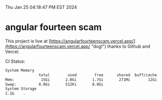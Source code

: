 Thu Jan 25 04:18:47 PM EST 2024

# angular fourteen scam


This project is live at [https://angularfourteenscam.vercel.app/](https://angularfourteenscam.vercel.app/ "dog!") thanks to Github and Vercel.

CI Status: 

```bash
System Memory
               total        used        free      shared  buff/cache   available
Mem:            15Gi       2.0Gi       1.7Gi       271Mi        12Gi        13Gi
Swap:          8.0Gi       512Ki       8.0Gi
System Storage
1.1G	.
```
```bash
